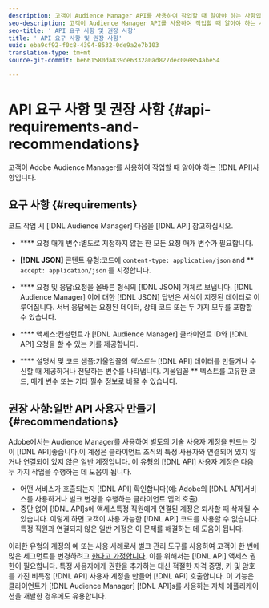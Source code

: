```yaml
---
description: 고객이 Audience Manager API를 사용하여 작업할 때 알아야 하는 사항입니다.
seo-description: 고객이 Audience Manager API를 사용하여 작업할 때 알아야 하는 사항입니다.
seo-title: ' API 요구 사항 및 권장 사항'
title: ' API 요구 사항 및 권장 사항'
uuid: eba9cf92-f0c8-4394-8532-0de9a2e7b103
translation-type: tm+mt
source-git-commit: be661580da839ce6332a0ad827dec08e854abe54

---
```



# API 요구 사항 및 권장 사항 {#api-requirements-and-recommendations}

고객이 Adobe Audience Manager를 사용하여 작업할 때 알아야 하는 [!DNL API]사항입니다.

## 요구 사항 {#requirements}

코드 작업 시 [!DNL Audience Manager] 다음을 [!DNL API] 참고하십시오.

* **** 요청 매개 변수:별도로 지정하지 않는 한 모든 요청 매개 변수가 필요합니다.
* **[!DNL JSON]** 콘텐트 유형:코드에 `content-type: application/json` and ** `accept: application/json` 를 지정합니다.

* **** 요청 및 응답:요청을 올바른 형식의 [!DNL JSON] 개체로 보냅니다. [!DNL Audience Manager] 이에 대한 [!DNL JSON] 답변은 서식이 지정된 데이터로 이루어집니다. 서버 응답에는 요청된 데이터, 상태 코드 또는 두 가지 모두를 포함할 수 있습니다.

* **** 액세스:컨설턴트가 [!DNL Audience Manager] 클라이언트 ID와 [!DNL API] 요청을 할 수 있는 키를 제공합니다.

* **** 설명서 및 코드 샘플:기울임꼴의 *텍스트는* [!DNL API] 데이터를 만들거나 수신할 때 제공하거나 전달하는 변수를 나타냅니다. 기울임꼴 ** 텍스트를 고유한 코드, 매개 변수 또는 기타 필수 정보로 바꿀 수 있습니다.

## 권장 사항:일반 API 사용자 만들기 {#recommendations}

Adobe에서는 Audience Manager를 사용하여 별도의 기술 사용자 계정을 만드는 것이 [!DNL API]좋습니다.이 계정은 클라이언트 조직의 특정 사용자와 연결되어 있지 않거나 연결되어 있지 않은 일반 계정입니다. 이 유형의 [!DNL API] 사용자 계정은 다음 두 가지 작업을 수행하는 데 도움이 됩니다.

* 어떤 서비스가 호출되는지 [!DNL API] 확인합니다(예: Adobe의 [!DNL API]서비스를 사용하거나 벌크 변경을 수행하는 클라이언트 앱의 호출).
* 중단 없이 [!DNL API]s에 액세스특정 직원에게 연결된 계정은 퇴사할 때 삭제될 수 있습니다. 이렇게 하면 고객이 사용 가능한 [!DNL API] 코드를 사용할 수 없습니다. 특정 직원과 연결되지 않은 일반 계정은 이 문제를 해결하는 데 도움이 됩니다.

이러한 유형의 계정의 예 또는 사용 사례로서 벌크 관리 도구를 사용하여 고객이 한 번에 많은 세그먼트를 변경하려고 [한다고 가정합니다](https://docs.adobe.com/content/help/en/audience-manager/user-guide/reference/bult-management-tools/bulk-management-intro.html). 이를 위해서는 [!DNL API] 액세스 권한이 필요합니다. 특정 사용자에게 권한을 추가하는 대신 적절한 자격 증명, 키 및 암호를 가진 비특정 [!DNL API] 사용자 계정을 만들어 [!DNL API] 호출합니다. 이 기능은 클라이언트가 [!DNL Audience Manager] [!DNL API]s를 사용하는 자체 애플리케이션을 개발한 경우에도 유용합니다.
